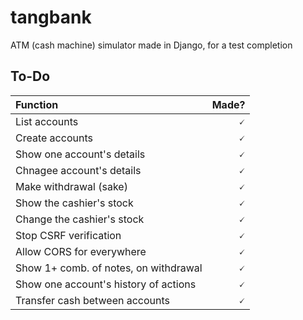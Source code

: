 # tangbank
ATM (cash machine) simulator made in Django, for a test completion

## To-Do
| Function                              | Made? |
| :-------------------------------------| -----:|
| List accounts                         |     🗸 |
| Create accounts                       |     🗸 |
| Show one account's details            |     🗸 |
| Chnagee account's details             |     🗸 |
| Make withdrawal (sake)                |     🗸 |
| Show the cashier's stock              |     🗸 |
| Change the cashier's stock            |     🗸 |
| Stop CSRF verification                |     🗸 |
| Allow CORS for everywhere             |     🗸 |
| Show 1+ comb. of notes, on withdrawal |     🗸 |
| Show one account's history of actions |     🗸 |
| Transfer cash between accounts        |     🗸 |